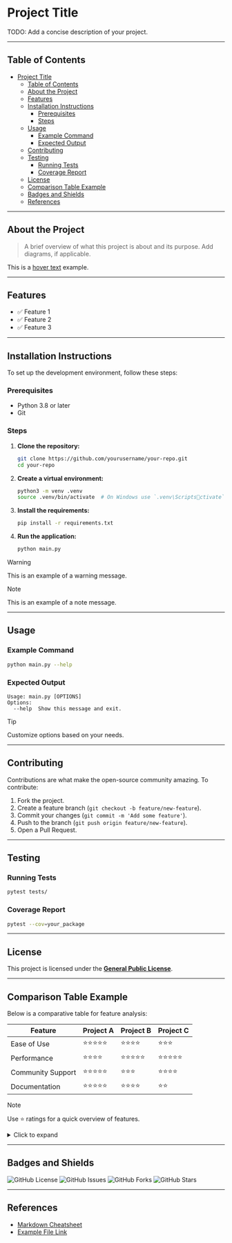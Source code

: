 # Project Title

TODO: Add a concise description of your project.

---

## Table of Contents

- [Project Title](#project-title)
  - [Table of Contents](#table-of-contents)
  - [About the Project](#about-the-project)
  - [Features](#features)
  - [Installation Instructions](#installation-instructions)
    - [Prerequisites](#prerequisites)
    - [Steps](#steps)
  - [Usage](#usage)
    - [Example Command](#example-command)
    - [Expected Output](#expected-output)
  - [Contributing](#contributing)
  - [Testing](#testing)
    - [Running Tests](#running-tests)
    - [Coverage Report](#coverage-report)
  - [License](#license)
  - [Comparison Table Example](#comparison-table-example)
  - [Badges and Shields](#badges-and-shields)
  - [References](#references)

---

## About the Project

> A brief overview of what this project is about and its purpose. Add diagrams, if applicable.


This is a [hover text](## "your hover text") example.

---

## Features

- ✅ Feature 1
- ✅ Feature 2
- ✅ Feature 3

---

## Installation Instructions

To set up the development environment, follow these steps:

### Prerequisites

- Python 3.8 or later
- Git

### Steps

1. **Clone the repository:**

   ```bash
   git clone https://github.com/yourusername/your-repo.git
   cd your-repo
   ```

2. **Create a virtual environment:**

   ```bash
   python3 -m venv .venv
   source .venv/bin/activate  # On Windows use `.venv\Scriptsctivate`
   ```

3. **Install the requirements:**

   ```bash
   pip install -r requirements.txt
   ```

4. **Run the application:**

   ```bash
   python main.py
   ```

> [!WARNING]
> This is an example of a warning message.

> [!NOTE]
> This is an example of a note message.

---

## Usage

### Example Command

```bash
python main.py --help
```

### Expected Output

```text
Usage: main.py [OPTIONS]
Options:
  --help  Show this message and exit.
```

> [!TIP]
> Customize options based on your needs.

---

## Contributing

Contributions are what make the open-source community amazing. To contribute:

1. Fork the project.
2. Create a feature branch (`git checkout -b feature/new-feature`).
3. Commit your changes (`git commit -m 'Add some feature'`).
4. Push to the branch (`git push origin feature/new-feature`).
5. Open a Pull Request.

---

## Testing

### Running Tests

```bash
pytest tests/
```

### Coverage Report

```bash
pytest --cov=your_package
```

---

## License

This project is licensed under the **[General Public License](LICENSE)**.

---

## Comparison Table Example

Below is a comparative table for feature analysis:

| Feature         | Project A            | Project B            | Project C            |
|------------------|----------------------|----------------------|----------------------|
| Ease of Use      | ⭐⭐⭐⭐⭐               | ⭐⭐⭐⭐                | ⭐⭐⭐                 |
| Performance      | ⭐⭐⭐⭐                | ⭐⭐⭐⭐⭐               | ⭐⭐⭐⭐⭐               |
| Community Support| ⭐⭐⭐⭐⭐               | ⭐⭐⭐                 | ⭐⭐⭐⭐                |
| Documentation    | ⭐⭐⭐⭐⭐               | ⭐⭐⭐⭐                | ⭐⭐                  |

> [!NOTE]
> Use ⭐ ratings for a quick overview of features.

<details>
<summary>Click to expand</summary>

This is the hidden content that shows when you expand the dropdown.

- Item 1
- Item 2
- Item 3

</details>

---

## Badges and Shields

![GitHub License](https://img.shields.io/github/license/yourusername/your-repo)
![GitHub Issues](https://img.shields.io/github/issues/yourusername/your-repo)
![GitHub Forks](https://img.shields.io/github/forks/yourusername/your-repo)
![GitHub Stars](https://img.shields.io/github/stars/yourusername/your-repo)

---

## References

- [Markdown Cheatsheet](https://www.markdownguide.org/cheat-sheet/)
- [Example File Link](assets/minecraft/lang/$_langs.bat)